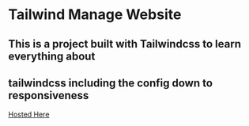 # Tailwind Manage Website

## This is a project built with Tailwindcss to learn everything about 
## tailwindcss including the config down to responsiveness

<a href="https://tailwind-manage-website.vercel.app/">Hosted Here</a>
